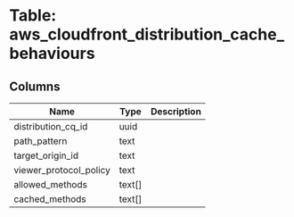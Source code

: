 
# Table: aws_cloudfront_distribution_cache_behaviours

## Columns
| Name        | Type           | Description  |
| ------------- | ------------- | -----  |
|distribution_cq_id|uuid||
|path_pattern|text||
|target_origin_id|text||
|viewer_protocol_policy|text||
|allowed_methods|text[]||
|cached_methods|text[]||
